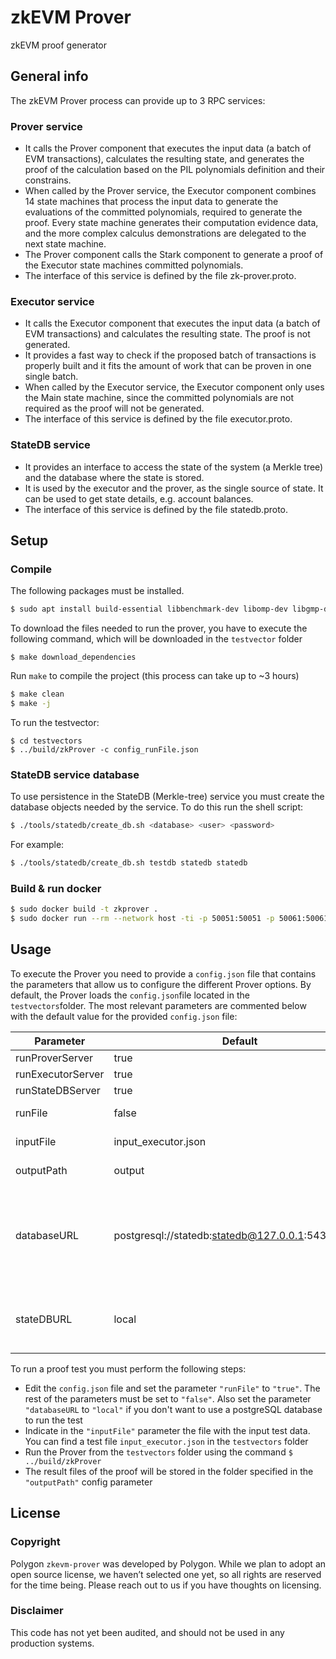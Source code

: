 # zkEVM Prover

zkEVM proof generator

## General info

The zkEVM Prover process can provide up to 3 RPC services:

### Prover service

- It calls the Prover component that executes the input data (a batch of EVM transactions), calculates the resulting state, and generates the proof of the calculation based on the PIL polynomials definition and their constrains.
- When called by the Prover service, the Executor component combines 14 state machines that process the input data to generate the evaluations of the committed polynomials, required to generate the proof. Every state machine generates their computation evidence data, and the more complex calculus demonstrations are delegated to the next state machine.
- The Prover component calls the Stark component to generate a proof of the Executor state machines committed polynomials.
- The interface of this service is defined by the file zk-prover.proto.

### Executor service

- It calls the Executor component that executes the input data (a batch of EVM transactions) and calculates the resulting state. The proof is not generated.
- It provides a fast way to check if the proposed batch of transactions is properly built and it fits the amount of work that can be proven in one single batch.
- When called by the Executor service, the Executor component only uses the Main state machine, since the committed polynomials are not required as the proof will not be generated.
- The interface of this service is defined by the file executor.proto.

### StateDB service

- It provides an interface to access the state of the system (a Merkle tree) and the database where the state is stored.
- It is used by the executor and the prover, as the single source of state. It can be used to get state details, e.g. account balances.
- The interface of this service is defined by the file statedb.proto.

## Setup

### Compile

The following packages must be installed.

```sh
$ sudo apt install build-essential libbenchmark-dev libomp-dev libgmp-dev nlohmann-json3-dev postgresql libpqxx-dev libpqxx-doc nasm libsecp256k1-dev grpc-proto libsodium-dev libprotobuf-dev libssl-dev cmake libgrpc++-dev protobuf-compiler protobuf-compiler-grpc uuid-dev
```

To download the files needed to run the prover, you have to execute the following command, which will be downloaded in the `testvector` folder

```
$ make download_dependencies
```

Run `make` to compile the project (this process can take up to ~3 hours)

```sh
$ make clean
$ make -j
```

To run the testvector:

```
$ cd testvectors
$ ../build/zkProver -c config_runFile.json
```

### StateDB service database

To use persistence in the StateDB (Merkle-tree) service you must create the database objects needed by the service. To do this run the shell script:

```sh
$ ./tools/statedb/create_db.sh <database> <user> <password>
```

For example:

```sh
$ ./tools/statedb/create_db.sh testdb statedb statedb
```

### Build & run docker

```sh
$ sudo docker build -t zkprover .
$ sudo docker run --rm --network host -ti -p 50051:50051 -p 50061:50061 -p 50071:50071 -v $PWD/testvectors:/usr/src/app zkprover input_executor.json
```

## Usage

To execute the Prover you need to provide a `config.json` file that contains the parameters that allow us to configure the different Prover options. By default, the Prover loads the `config.json`file located in the `testvectors`folder. The most relevant parameters are commented below with the default value for the provided `config.json` file:

| Parameter         | Default                                            | Description                                                                                                                                                                                                                                                                                                                                                                                                   |
| ----------------- | -------------------------------------------------- | ------------------------------------------------------------------------------------------------------------------------------------------------------------------------------------------------------------------------------------------------------------------------------------------------------------------------------------------------------------------------------------------------------------- |
| runProverServer   | true                                               | Enable Prover GRPC service                                                                                                                                                                                                                                                                                                                                                                                    |
| runExecutorServer | true                                               | Enable Executor server                                                                                                                                                                                                                                                                                                                                                                                        |
| runStateDBServer  | true                                               | Enable StateDB (Merkle-tree) GRPC service                                                                                                                                                                                                                                                                                                                                                                     |
| runFile           | false                                              | Execute the Prover using as input a test file defined in `"inputFile"` parameter                                                                                                                                                                                                                                                                                                                              |
| inputFile         | input_executor.json                                | Test input file. It must be located in the `testvectors` folder                                                                                                                                                                                                                                                                                                                                               |
| outputPath        | output                                             | Output path folder to store the result files. It must be located in the `testvectors` folder                                                                                                                                                                                                                                                                                                                  |
| databaseURL       | postgresql://statedb:statedb@127.0.0.1:5432/testdb | Connection string for the PostgreSQL database used by the StateDB service. If the value is `"local"` then the service will not use a database and the data will be stored only in memory (no persistence). The PostgreSQL database connection string has the following format: `"postgresql://<user>:<password>@<ip>:<port>/<database>"`. For example: `"postgresql://statedb:statedb@127.0.0.1:5432/testdb"` |
| stateDBURL        | local                                              | Connection string for the StateDB service. If the value is `"local"` then the GRPC StateDB service will not be used and local StateDB client will be used instead. The StateDB service connection string has the following format: `"<ip>:<port>"`. For example: `"127.0.0.1:50061"`                                                                                                                          |

To run a proof test you must perform the following steps:

- Edit the `config.json` file and set the parameter `"runFile"` to `"true"`. The rest of the parameters must be set to `"false"`. Also set the parameter `"databaseURL` to `"local"` if you don't want to use a postgreSQL database to run the test
- Indicate in the `"inputFile"` parameter the file with the input test data. You can find a test file `input_executor.json` in the `testvectors` folder
- Run the Prover from the `testvectors` folder using the command `$ ../build/zkProver`
- The result files of the proof will be stored in the folder specified in the `"outputPath"` config parameter

## License

### Copyright

Polygon `zkevm-prover` was developed by Polygon. While we plan to adopt an open source license, we haven’t selected one yet, so all rights are reserved for the time being. Please reach out to us if you have thoughts on licensing.

### Disclaimer

This code has not yet been audited, and should not be used in any production systems.
